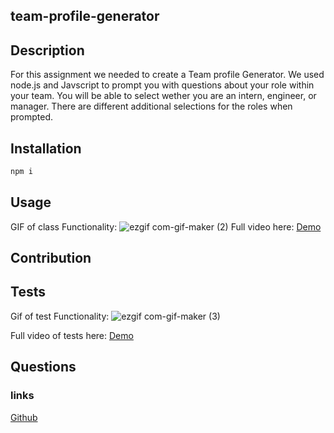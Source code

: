 ## team-profile-generator

 ## Description  
  
  For this assignment we needed to create a Team profile Generator. We used node.js and Javscript to prompt you with questions about your role within your team. You will be able to select wether you are an intern, engineer, or manager. There are different additional selections for the roles when prompted. 

## Installation 
```bash 
npm i 
```

## Usage
GIF of class Functionality:
![ezgif com-gif-maker (2)](https://user-images.githubusercontent.com/89158559/149046338-3016f65d-747d-4dfe-bd19-fd5dfb5eefe1.gif)
Full video here:
[Demo](https://vimeo.com/665041059/0125656506)
## Contribution

## Tests
Gif of test Functionality:
![ezgif com-gif-maker (3)](https://user-images.githubusercontent.com/89158559/149047149-7f719ef1-1b7c-4429-83b0-f664c0a10671.gif)

Full video of tests here:
[Demo](https://vimeo.com/665043124/5892fe0dba)
## Questions 

### links

[Github](https://github.com/tgarrey37)
